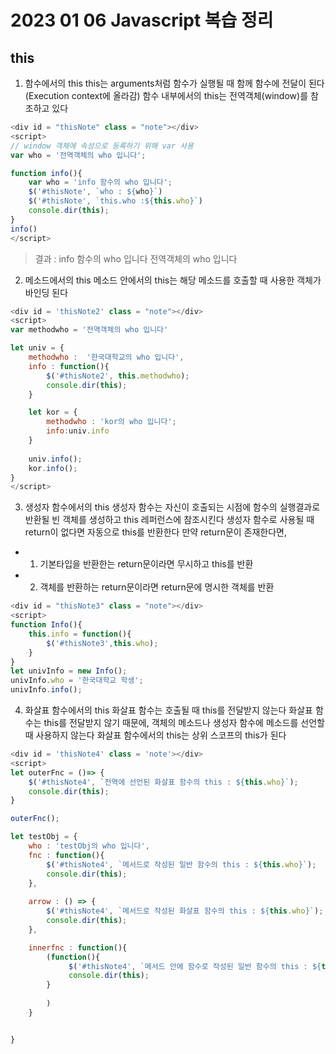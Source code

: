 # 2023 01 06 Javascript 복습 정리

## this
1. 함수에서의 this
this는 arguments처럼 함수가 실행될 때 함께 함수에 전달이 된다(Execution context에 올라감) 함수 내부에서의 this는 전역객체(window)를 참조하고 있다

``` Javascript
<div id = "thisNote" class = "note"></div>
<script>
// window 객체에 속성으로 등록하기 위해 var 사용
var who = '전역객체의 who 입니다';

function info(){
    var who = 'info 함수의 who 입니다';
    $('#thisNote', `who : ${who}`)
    $('#thisNote', `this.who :${this.who}`)
    console.dir(this);
}
info()
</script>
```

> 결과 : info 함수의 who 입니다 전역객체의 who 입니다 

2. 메소드에서의 this
메소드 안에서의 this는 해당 메소드를 호출할 때 사용한 객체가 바인딩 된다

``` Javascript
<div id = 'thisNote2' class = "note"></div>
<script>
var methodwho = '전역객체의 who 입니다'

let univ = {
    methodwho :  '한국대학교의 who 입니다', 
    info : function(){
        $('#thisNote2', this.methodwho);
        console.dir(this);
    }

    let kor = {
        methodwho : 'kor의 who 입니다';
        info:univ.info
    }
    
    univ.info();
    kor.info();
}
</script>
```

3. 생성자 함수에서의 this
생성자 함수는 자신이 호출되는 시점에 함수의 실행결과로 반환될 빈 객체를 생성하고 this 레퍼런스에 참조시킨다 생성자 함수로 사용될 때 return이 없다면 자동으로 this를 반환한다 만약 return문이 존재한다면,
- 1. 기본타입을 반환한는 return문이라면 무시하고 this를 반환
- 2. 객체를 반환하는 return문이라면 return문에 명시한 객체를 반환

``` Javascript
<div id = "thisNote3" class = "note"></div>
<script>
function Info(){
    this.info = function(){
        $('#thisNote3',this.who);
    }
}
let univInfo = new Info();
univInfo.who = '한국대학교 학생';
univInfo.info();
```

4. 화살표 함수에서의 this
화살표 함수는 호출될 때 this를 전달받지 않는다 화살표 함수는 this를 전달받지 않기 때문에, 객체의 메소드나 생성자 함수에 메소드를 선언할 때 사용하지 않는다 화살표 함수에서의 this는 상위 스코프의 this가 된다

``` Javascript
<div id = 'thisNote4' class = 'note'></div>
<script>
let outerFnc = ()=> {
    $('#thisNote4', `전역에 선언된 화살표 함수의 this : ${this.who}`);
    console.dir(this);
}

outerFnc();

let testObj = {
    who : 'testObj의 who 입니다',
    fnc : function(){
        $('#thisNote4', `메서드로 작성된 일반 함수의 this : ${this.who}`);
        console.dir(this);
    },
    
    arrow : () => {
        $('#thisNote4', `메서드로 작성된 화살표 함수의 this : ${this.who}`);
        console.dir(this);
    },

    innerfnc : function(){
        (function(){
             $('#thisNote4', `메서드 안에 함수로 작성된 일반 함수의 this : ${this.who}`);
             console.dir(this);
        }
        
        )
    }


}
```